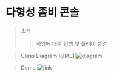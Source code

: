 # 다형성 좀비 콘솔

> 소개
> > 게임에 대한 컨셉 및 플레이 설명

> Class Diagram (UML)
![diagram]()

> Demo
![link](https://github.com/onceuponatim9/zombie/blob/master/image/0327demo_cut.gif?raw=true)
